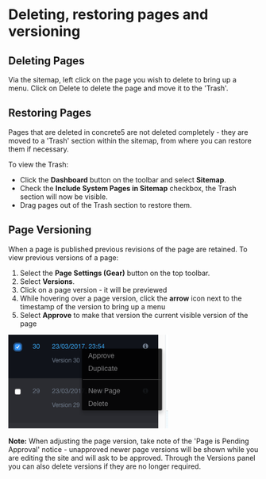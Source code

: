 # Deleting, restoring pages and versioning

## Deleting Pages

Via the sitemap, left click on the page you wish to delete to bring up a menu. Click on Delete to delete the page and move it to the 'Trash'.

## Restoring Pages

Pages that are deleted in concrete5 are not deleted completely - they are moved to a 'Trash' section within the sitemap, from where you can restore them if necessary.

To view the Trash:

* Click the **Dashboard** button on the toolbar and select **Sitemap**.
* Check the **Include System Pages in Sitemap** checkbox, the Trash section will now be visible.
* Drag pages out of the Trash section to restore them.

## Page Versioning

When a page is published previous revisions of the page are retained. To view previous versions of a page:

1. Select the **Page Settings (Gear)** button on the top toolbar. 
2. Select **Versions**.
3. Click on a page version - it will be previewed
4. While hovering over a page version, click the **arrow** icon next to the timestamp of the version to bring up a menu
5. Select **Approve** to make that version the current visible version of the page

![](/assets/version.png)

**Note:** When adjusting the page version, take note of the 'Page is Pending Approval' notice - unapproved newer page versions will be shown while you are editing the site and will ask to be approved. 
Through the Versions panel you can also delete versions if they are no longer required.